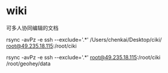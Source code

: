 # wiki
可多人协同编辑的文档

rsync -avPz -e ssh --exclude='.*' /Users/chenkai/Desktop/ciki/ root@49.235.18.115:/root/ciki


rsync -avPz -e ssh --exclude='.*' root@49.235.18.115:/root/ciki /root/geohey/data

